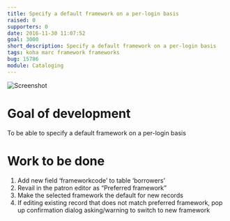 ```yaml
---
title: Specify a default framework on a per-login basis
raised: 0
supporters: 0
date: 2016-11-30 11:07:52
goal: 3000
short_description: Specify a default framework on a per-login basis
tags: koha marc framework frameworks
bug: 15786
module: Cataloging
---
```


![Screenshot](image.png)

# Goal of development
To be able to specify a default framework on a per-login basis

# Work to be done
1. Add new field ‘frameworkcode’ to table ‘borrowers’
2. Revail in the patron editor as “Preferred framework”
3. Make the selected framework the default for new records
4. If editing existing record that does not match preferred framework, pop up confirmation dialog asking/warning to switch to new framework
